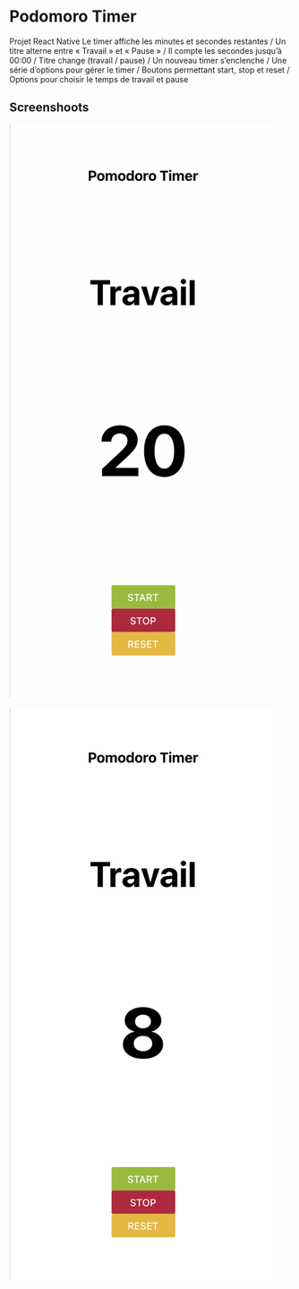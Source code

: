 # Podomoro Timer
Projet React Native
Le timer affiche les minutes et secondes restantes
/ Un titre alterne entre « Travail » et « Pause »
/ Il compte les secondes jusqu’à 00:00
/ Titre change (travail / pause)
/ Un nouveau timer s’enclenche
/ Une série d’options pour gérer le timer
/ Boutons permettant start, stop et reset
/ Options pour choisir le temps de travail et pause

## Screenshoots 
![alt text](https://github.com//dalinda28/Pomodoro_timer/blob/main/Pomodoro1.png?raw=true)

![alt text](https://github.com//dalinda28/Pomodoro_timer/blob/main/Pomodoro2.png?raw=true)
